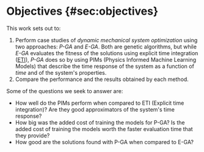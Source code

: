# Objectives {#sec:objectives}
This work sets out to:

1. Perform case studies of *dynamic mechanical system optimization* using
two approaches: *P-GA* and *E-GA*. Both are genetic algorithms, but while *E-GA*
evaluates the fitness of the solutions using explicit time integration ([ETI](#sec:eti)),
*P-GA* does so by using PIMs (Physics Informed Machine Learning Models) that
describe the time response of the system as a function of *time* and of the
system's properties. 
2. Compare the performance and the results obtained by each method.

Some of the questions we seek to answer are:

- How well do the PIMs perform when compared to ETI (Explicit time integration)?
Are they good approximators of the system's time response?
- How big was the added cost of training the models for P-GA? Is the added cost
of training the models worth the faster evaluation time that they provide?
- How good are the solutions found with P-GA when compared to E-GA?
